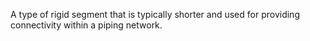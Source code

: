 A type of rigid segment that is typically shorter and used for providing connectivity within a piping network.